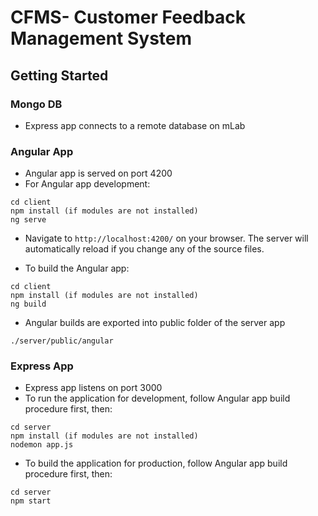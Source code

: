 # CFMS- Customer Feedback Management System

## Getting Started

### Mongo DB
* Express app connects to a remote database on mLab

### Angular App
* Angular app is served on port 4200
* For Angular app development:
```
cd client
npm install (if modules are not installed)
ng serve
```
* Navigate to `http://localhost:4200/` on your browser. The server will automatically reload if you change any of the source files.

* To build the Angular app:
```
cd client
npm install (if modules are not installed)
ng build 
```

* Angular builds are exported into public folder of the server app 
```
./server/public/angular
```

### Express App
* Express app listens on port 3000
* To run the application for development, follow Angular app build procedure first, then: 
```
cd server
npm install (if modules are not installed)
nodemon app.js
```
* To build the application for production, follow Angular app build procedure first, then: 
```
cd server
npm start
```